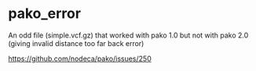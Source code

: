 # pako_error

An odd file (simple.vcf.gz) that worked with pako 1.0 but not with pako 2.0 (giving invalid distance too far back error)

https://github.com/nodeca/pako/issues/250
